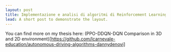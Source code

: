 ```yaml
---
layout: post
title: Implementazione e analisi di algoritmi di Reinforcement Learning nella guida autonoma: confronto tra PPO, DQN e DDQN in environment 2D e 3D
lead: A short post to demonstrate the layout.
---
```



You can find more on my thesis here: (PPO-DDQN-DQN Comparison in 3D and 2D environment)[https://github.com/lcarnevale-education/autonomous-driving-algorithms-dannydenovi]

